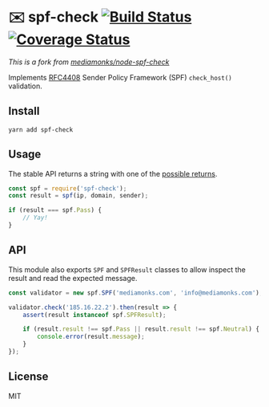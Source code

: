 # ✉️  spf-check [![Build Status](https://travis-ci.org/mediamonks/node-spf-check.svg)](https://travis-ci.org/mediamonks/node-spf-check) [![Coverage Status](https://coveralls.io/repos/github/mediamonks/node-spf-check/badge.svg)](https://coveralls.io/github/mediamonks/node-spf-check)

_This is a fork from [mediamonks/node-spf-check](https://github.com/mediamonks/node-spf-check)_

[RFC4408]: https://tools.ietf.org/html/rfc4408
[RFC4408-2.5]: https://tools.ietf.org/html/rfc4408#section-2.5

Implements [RFC4408] Sender Policy Framework (SPF) `check_host()` validation.

## Install

    yarn add spf-check

## Usage

The stable API returns a string with one of the [possible returns][RFC4408-2.5].

```js
const spf = require('spf-check');
const result = spf(ip, domain, sender);

if (result === spf.Pass) {
    // Yay!
}
```

## API

This module also exports `SPF` and `SPFResult` classes to allow inspect the
result and read the expected message.

```js
const validator = new spf.SPF('mediamonks.com', 'info@mediamonks.com');

validator.check('185.16.22.2').then(result => {
    assert(result instanceof spf.SPFResult);

    if (result.result !== spf.Pass || result.result !== spf.Neutral) {
        console.error(result.message);
    }
});
```

## License

MIT
